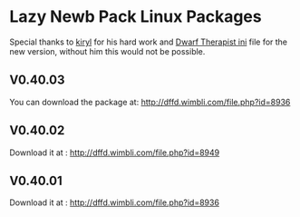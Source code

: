 Lazy Newb Pack Linux Packages
====================

Special thanks to [kiryl](https://github.com/kiryl/) for his hard work and [Dwarf Therapist ini](https://gist.github.com/kiryl/0a99fdbd70fede3064c6) file for the new version, without him this would not be possible. 

V0.40.03
-------------

You can download the package at: http://dffd.wimbli.com/file.php?id=8936

V0.40.02
-------------

Download it at : http://dffd.wimbli.com/file.php?id=8949

V0.40.01
-------------

Download it at : http://dffd.wimbli.com/file.php?id=8936
